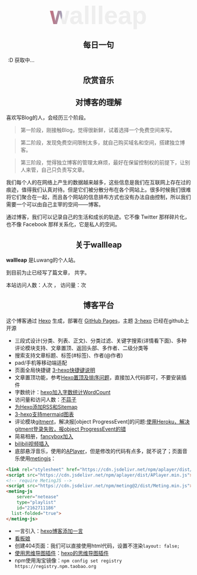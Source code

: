 


# <div class="wallleap" data-spotlight="wallleap">wallleap</div>
<style>
.wallleap {
	position: relative;
	margin: 20px auto;
	width: 4em;
	height: 68px;
	line-height: 68px;
	text-align: center;
	color: #eee;
	font-size: 68px;
	font-weight: 800;
	font-family:Helvetica;
}
.wallleap::after {
	content: attr(data-spotlight);
	color: transparent;
	position: absolute;
	left: 0;top: 0;
	display: block;
	width: 100%;
	height: 100%;
	line-height: 100%;
	text-align: center;
	margin: auto;
	-webkit-clip-path: ellipse(32px 32px at 0% 50%);
	clip-path: ellipse(32px 32px at 0% 50%);
	animation: spotlight 10s infinite;
	background-image: linear-gradient(to right, red, skyblue, green, black);
	background-size: 150%;
	background-position: center center;
	-webkit-background-clip: text;
	background-clip: text;
}
@keyframes spotlight{
	0%{
	-webkit-clip-path: ellipse(32px 32px at 0% 50%);
	clip-path: ellipse(32px 32px at 0% 50%);
	}
	50%{
	-webkit-clip-path: ellipse(32px 32px at 100% 50%);
	clip-path: ellipse(32px 32px at 100% 50%);
	}
	100%{
	-webkit-clip-path: ellipse(32px 32px at 0% 50%);
	clip-path: ellipse(32px 32px at 0% 50%);
	}
}
</style>

## <center><i class="fa fa-ravelry" aria-hidden="true"></i>每日一句</center>
<i class="fa fa-volume-up" aria-hidden="true"></i>      <span id="hitokoto" style="margin-left:5px;"> :D 获取中...</span>
<p align="right" id="afrom"></p>
<script src="https://cdn.jsdelivr.net/npm/bluebird@3/js/browser/bluebird.min.js"></script>
<script src="https://cdn.jsdelivr.net/npm/whatwg-fetch@2.0.3/fetch.min.js"></script>
<script>
  fetch('https://v1.hitokoto.cn/?c=h')
    .then(function (res){
      return res.json();
    })
    .then(function (data) {
      var hitokoto = document.getElementById('hitokoto');
      var afrom = document.getElementById('afrom');
      hitokoto.innerText = data.hitokoto;
      afrom.innerText =  '——【' + data.from + ' ' + data.from_who + '】';
    })
    .catch(function (err) {
      console.error(err);
    })
</script>


## <center><i class="fa fa-music" aria-hidden="true"></i>欣赏音乐</center>

<link rel="stylesheet" href="https://cdn.jsdelivr.net/npm/aplayer/dist/APlayer.min.css">
<script src="https://cdn.jsdelivr.net/npm/aplayer/dist/APlayer.min.js"></script>
<!-- require MetingJS -->
<script src="https://cdn.jsdelivr.net/npm/meting@2/dist/Meting.min.js"></script>

<meting-js
	server="netease"
	type="playlist"
	id="2162711186"
  list-folded="true">
</meting-js>

<!--
<iframe frameborder="no" border="0" marginwidth="0" marginheight="0" width=100% height=450 src="//music.163.com/outchain/player?type=0&id=2162711186&auto=1&height=430"></iframe>
-->

## <center><i class="fa fa-lightbulb-o" aria-hidden="true"></i>对博客的理解</center>
喜欢写Blog的人，会经历三个阶段。
>第一阶段，刚接触Blog，觉得很新鲜，试着选择一个免费空间来写。

>第二阶段，发现免费空间限制太多，就自己购买域名和空间，搭建独立博客。

>第三阶段，觉得独立博客的管理太麻烦，最好在保留控制权的前提下，让别人来管，自己只负责写文章。

我们每个人的在网络上产生的数据越来越多，这些信息是我们在互联网上存在过的痕迹，值得我们认真对待。但是它们被分散分布在各个网站上。很多时候我们很难将它们聚合在一起，而且各个网站的信息排布方式也没有办法自由控制，所以我们需要一个可以由自己主宰的空间——博客。

通过博客，我们可以记录自己的生活和成长的轨迹。它不像 Twitter 那样碎片化，也不像 Facebook 那样关系化，它是私人的空间。

## <center><i class="fa fa-leaf" aria-hidden="true"></i>关于wallleap</center>
**wallleap** 是Luwang的个人站。

到目前为止已经写了<code class="article_number"></code>篇文章， 共<code class="site_word_count"></code>字。

本站访问人数：<code class="site_uv"></code>人次 ， 访问量：<code class="site_pv"></code>次

## <center><i class="fa fa-bold" aria-hidden="true"></i>博客平台</center>
这个博客通过 [Hexo](https://hexo.io/) 生成，部署在 [GitHub Pages](https://pages.github.com/)，主题 [3-hexo](https://github.com/yelog/hexo-theme-3-hexo) 已经在github上开源

- 三段式设计(分类、列表、正文)、分类过滤、关键字搜索(详情看下面)、多种评论模块支持、文章置顶、返回头部、多作者、二级分类等
- 搜索支持文章标题、标签(#标签)、作者(@作者)
- pad/手机等移动端适配
- 页面全局快捷键 <a href='http://yelog.org/2017/03/24/3-hexo-shortcuts/'>3-hexo快捷键说明</a>
- 文章置顶功能，参考[Hexo置顶及排序问题](https://yelog.org/2017/02/24/hexo-top-sort/)，直接加入代码即可，不要安装插件
- 字数统计：[hexo加入字数统计WordCount](https://yelog.org/2017/03/09/Hexo-WordCount/)
- 访问量和访问人数：[不蒜子](http://busuanzi.ibruce.info/)
- [为Hexo添加RSS和Sitemap](https://yelog.org/2017/03/14/Hexo-RSS-Sitemap/)
- [3-hexo支持mermaid图表](https://yelog.org/2019/11/12/3-hexo-support-mermaid/)
- 评论模块[gitment](https://github.com/imsun/gitment)，解决报[object ProgressEvent]的问题:[使用Heroku，解决gitment登录失败，报object ProgressEvent的错](https://segmentfault.com/a/1190000018177680)
- 简易相册，[fancybox加入](https://github.com/honjun/hexo-tag-fancybox_img)
- [bilibili视频插入](https://github.com/Z4Tech/hexo-tag-bilibili)
- 底部悬浮音乐，使用的[APlayer](https://aplayer.js.org/#/zh-Hans/)，但是修改的代码有点多，就不说了；页面音乐使用[metingjs](https://github.com/metowolf/MetingJS)：
```html
<link rel="stylesheet" href="https://cdn.jsdelivr.net/npm/aplayer/dist/APlayer.min.css">
<script src="https://cdn.jsdelivr.net/npm/aplayer/dist/APlayer.min.js"></script>
<!-- require MetingJS -->
<script src="https://cdn.jsdelivr.net/npm/meting@2/dist/Meting.min.js"></script>
<meting-js
	server="netease"
	type="playlist"
	id="2162711186"
  list-folded="true">
</meting-js>
```
- 一言引入：[hexo博客添加一言](https://www.jianshu.com/p/3a58d9a796c3)
- [看板娘](https://www.jianshu.com/p/ebde730615f5)
- 创建404页面：我们可以直接使用html代码，设置不渲染`layout: false;`
- [使用思维导图插件](/2020/03/07/mindmaptest/)：[hexo的思维导图插件](https://hunterx.xyz/hexo-simple-mindmap-plugin-intro.html)
- npm使用淘宝镜像：```npm config set registry https://registry.npm.taobao.org```








